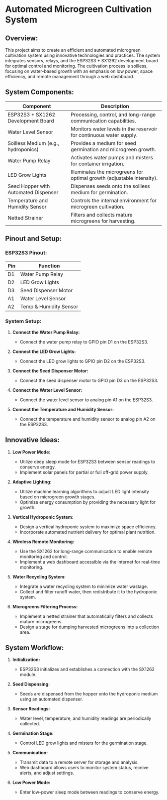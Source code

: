 # Automated Microgreen Cultivation System

## Overview:

This project aims to create an efficient and automated microgreen cultivation system using innovative technologies and practices. The system integrates sensors, relays, and the ESP32S3 + SX1262 development board for optimal control and monitoring. The cultivation process is soilless, focusing on water-based growth with an emphasis on low power, space efficiency, and remote management through a web dashboard.

## System Components:

| Component                           | Description                                                               |
| ----------------------------------- | ------------------------------------------------------------------------- |
| ESP32S3 + SX1262 Development Board  | Processing, control, and long-range communication capabilities.           |
| Water Level Sensor                  | Monitors water levels in the reservoir for continuous water supply.       |
| Soilless Medium (e.g., hydroponics) | Provides a medium for seed germination and microgreen growth.              |
| Water Pump Relay                    | Activates water pumps and misters for container irrigation.               |
| LED Grow Lights                     | Illuminates the microgreens for optimal growth (adjustable intensity).    |
| Seed Hopper with Automated Dispenser | Dispenses seeds onto the soilless medium for germination.                  |
| Temperature and Humidity Sensor      | Controls the internal environment for microgreen cultivation.             |
| Netted Strainer                     | Filters and collects mature microgreens for harvesting.                   |

## Pinout and Setup:

### ESP32S3 Pinout:

| Pin     | Function            |
| ------- | ------------------- |
| D1      | Water Pump Relay    |
| D2      | LED Grow Lights     |
| D3      | Seed Dispenser Motor|
| A1      | Water Level Sensor  |
| A2      | Temp & Humidity Sensor|

### System Setup:

1. **Connect the Water Pump Relay:**
   - Connect the water pump relay to GPIO pin D1 on the ESP32S3.

2. **Connect the LED Grow Lights:**
   - Connect the LED grow lights to GPIO pin D2 on the ESP32S3.

3. **Connect the Seed Dispenser Motor:**
   - Connect the seed dispenser motor to GPIO pin D3 on the ESP32S3.

4. **Connect the Water Level Sensor:**
   - Connect the water level sensor to analog pin A1 on the ESP32S3.

5. **Connect the Temperature and Humidity Sensor:**
   - Connect the temperature and humidity sensor to analog pin A2 on the ESP32S3.

## Innovative Ideas:

1. **Low Power Mode:**
   - Utilize deep sleep mode for ESP32S3 between sensor readings to conserve energy.
   - Implement solar panels for partial or full off-grid power supply.

2. **Adaptive Lighting:**
   - Utilize machine learning algorithms to adjust LED light intensity based on microgreen growth stages.
   - Optimize energy consumption by providing the necessary light for growth.

3. **Vertical Hydroponic System:**
   - Design a vertical hydroponic system to maximize space efficiency.
   - Incorporate automated nutrient delivery for optimal plant nutrition.

4. **Wireless Remote Monitoring:**
   - Use the SX1262 for long-range communication to enable remote monitoring and control.
   - Implement a web dashboard accessible via the internet for real-time monitoring.

5. **Water Recycling System:**
   - Integrate a water recycling system to minimize water wastage.
   - Collect and filter runoff water, then redistribute it to the hydroponic system.

6. **Microgreens Filtering Process:**
   - Implement a netted strainer that automatically filters and collects mature microgreens.
   - Design a stage for dumping harvested microgreens into a collection area.

## System Workflow:

1. **Initialization:**
   - ESP32S3 initializes and establishes a connection with the SX1262 module.

2. **Seed Dispensing:**
   - Seeds are dispensed from the hopper onto the hydroponic medium using an automated dispenser.

3. **Sensor Readings:**
   - Water level, temperature, and humidity readings are periodically collected.

4. **Germination Stage:**
   - Control LED grow lights and misters for the germination stage.

5. **Communication:**
   - Transmit data to a remote server for storage and analysis.
   - Web dashboard allows users to monitor system status, receive alerts, and adjust settings.

6. **Low Power Mode:**
   - Enter low-power sleep mode between readings to conserve energy.

